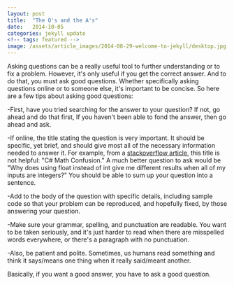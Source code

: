 ```yaml
---
layout: post
title:  "The Q's and the A's"
date:   2014-10-05
categories: jekyll update
<!-- tags: featured -->
image: /assets/article_images/2014-08-29-welcome-to-jekyll/desktop.jpg
---
```


Asking questions can be a really useful tool to further understanding or to fix a problem.  However, it's only useful if you get the correct answer.  And to do that, you must ask good questions.  Whether specifically  asking questions online or to someone else, it's important to be concise.  So here are a few tips about asking good questions:

-First, have you tried searching for the answer to your question?  If not, go ahead and do that first,  If you haven't been able to fond the answer, then go ahead and ask.

-If online, the title stating the question is very important.  It should be specific, yet brief, and should give most all of the necessary information needed to answer it.  For example, from a [stackoverflow article](http://stackoverflow.com/help/how-to-ask"), this title is not helpful: "C# Math Confusion." A much better question to ask would be "Why does using float instead of int give me different results when all of my inputs are integers?" You should be able to sum up your question into a sentence.

-Add to the body of the question with specific details, including sample code so that your problem can be reproduced, and hopefully fixed, by those answering your question.

-Make sure your grammar, spelling, and punctuation are readable.  You want to be taken seriously, and it's just harder to read when there are misspelled words everywhere, or there's a paragraph with no punctuation.

-Also, be patient and polite.  Sometimes, us humans read something and think it says/means one thing when it really said/meant another.

Basically, if you want a good answer, you have to ask a good question.
